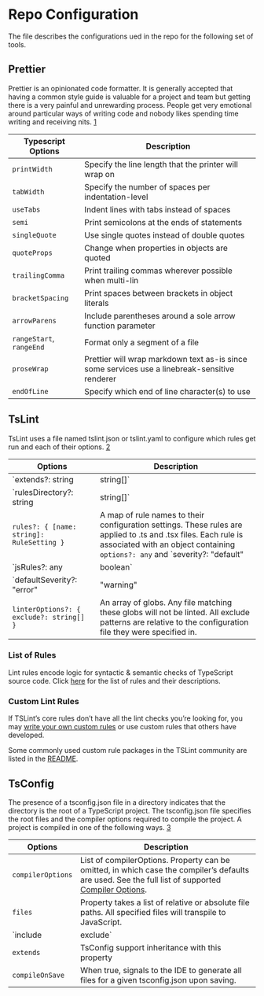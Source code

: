 # Repo Configuration

The file describes the configurations ued in the repo for the following set of tools.

## Prettier

Prettier is an opinionated code formatter.
It is generally accepted that having a common style guide is valuable for a project and team but getting there is a very painful and unrewarding process.
People get very emotional around particular ways of writing code and nobody likes spending time writing and receiving nits. [1]

| Typescript Options       | Description                                                                                   |
| ------------------------ | --------------------------------------------------------------------------------------------- |
| `printWidth`             | Specify the line length that the printer will wrap on                                         |
| `tabWidth`               | Specify the number of spaces per indentation-level                                            |
| `useTabs`                | Indent lines with tabs instead of spaces                                                      |
| `semi`                   | Print semicolons at the ends of statements                                                    |
| `singleQuote`            | Use single quotes instead of double quotes                                                    |
| `quoteProps`             | Change when properties in objects are quoted                                                  |
| `trailingComma`          | Print trailing commas wherever possible when multi-lin                                        |
| `bracketSpacing`         | Print spaces between brackets in object literals                                              |
| `arrowParens`            | Include parentheses around a sole arrow function parameter                                    |
| `rangeStart`, `rangeEnd` | Format only a segment of a file                                                               |
| `proseWrap`              | Prettier will wrap markdown text as-is since some services use a linebreak-sensitive renderer |
| `endOfLine`              | Specify which end of line character(s) to use                                                 |

## TsLint

TsLint uses a file named tslint.json or tslint.yaml to configure which rules get run and each of their options. [2]

| Options                                         | Description                                                                                                                                                                                                                                                                   |
| ----------------------------------------------- | ----------------------------------------------------------------------------------------------------------------------------------------------------------------------------------------------------------------------------------------------------------------------------- |
| `extends?: string | string[]`                   | The name of a built-in configuration preset (see built-in presets below), or a path or array of paths to other configuration files which are extended by this configuration.                                                                                                  |
| `rulesDirectory?: string | string[]`            | A path to a directory or an array of paths to directories of custom rules. These values are handled using node module resolution semantics, if an index.js is placed in your rules directory. We fallback to use relative or absolute paths, if the module can’t be resolved. |
| `rules?: { [name: string]: RuleSetting }`       | A map of rule names to their configuration settings. These rules are applied to .ts and .tsx files. Each rule is associated with an object containing `options?: any` and `severity?: "default" | "error" | "warning" | "off"`.                                               |
| `jsRules?: any | boolean`                       | Same format as rules or explicit true to copy all rule configurations for JS-compatible rules from rules. These rules are applied to .js and .jsx files.                                                                                                                      |
| `defaultSeverity?: "error" | "warning" | "off"` | The severity level that is applied to rules in this config file as well as rules in any inherited config files which have their severity set to “default”. If undefined, “error” is used as the defaultSeverity.                                                              |
| `linterOptions?: { exclude?: string[] }`        | An array of globs. Any file matching these globs will not be linted. All exclude patterns are relative to the configuration file they were specified in.                                                                                                                      |

### List of Rules

Lint rules encode logic for syntactic & semantic checks of TypeScript source code.
Click [here](https://palantir.github.io/tslint/rules/) for the list of rules and their descriptions.

### Custom Lint Rules

If TSLint’s core rules don’t have all the lint checks you’re looking for, you may [write your own custom rules](https://palantir.github.io/tslint/develop/custom-rules/) or use custom rules that others have developed.

Some commonly used custom rule packages in the TSLint community are listed in the [README](https://github.com/palantir/tslint/blob/master/README.md).

## TsConfig

The presence of a tsconfig.json file in a directory indicates that the directory is the root of a TypeScript project. The tsconfig.json file specifies the root files and the compiler options required to compile the project. A project is compiled in one of the following ways. [3]

| Options             | Description                                                                                                                                                                                                                        |
| ------------------- | ---------------------------------------------------------------------------------------------------------------------------------------------------------------------------------------------------------------------------------- |
| `compilerOptions`   | List of compilerOptions. Property can be omitted, in which case the compiler’s defaults are used. See the full list of supported [Compiler Options](https://www.typescriptlang.org/docs/handbook/compiler-options.html).           |
| `files`             | Property takes a list of relative or absolute file paths. All specified files will transpile to JavaScript.                                                                                                                        |
| `include | exclude` | Same functionality as `files`, but supports a list of glob-like file patterns. The supported glob wildcards are `?` (matches any one character), `*`(matches zero or more characters) , `**`(recursively matches any subdirectory) |
| `extends`           | TsConfig support inheritance with this property                                                                                                                                                                                    |
| `compileOnSave`     | When true, signals to the IDE to generate all files for a given tsconfig.json upon saving.                                                                                                                                         |

[1]: https://prettier.io/docs/en/index.html
[2]: https://palantir.github.io/tslint/usage/configuration/
[3]: https://www.typescriptlang.org/docs/handbook/tsconfig-json.html
